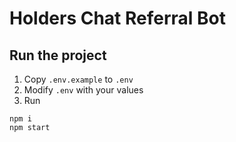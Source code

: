 # Holders Chat Referral Bot

## Run the project

1. Copy `.env.example` to `.env`
2. Modify `.env` with your values
3. Run
```
npm i
npm start
```
